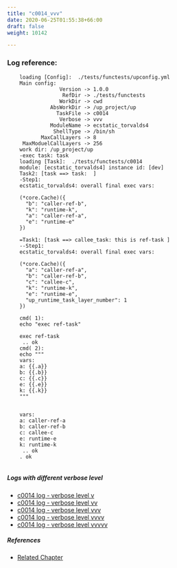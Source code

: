 ```yaml
---
title: "c0014_vvv"
date: 2020-06-25T01:55:38+66:00
draft: false
weight: 10142

---
```


### Log reference: <no value>

```
    loading [Config]:  ./tests/functests/upconfig.yml
    Main config:
                 Version -> 1.0.0
                  RefDir -> ./tests/functests
                 WorkDir -> cwd
              AbsWorkDir -> /up_project/up
                TaskFile -> c0014
                 Verbose -> vvv
              ModuleName -> ecstatic_torvalds4
               ShellType -> /bin/sh
           MaxCallLayers -> 8
     MaxModuelCallLayers -> 256
    work dir: /up_project/up
    -exec task: task
    loading [Task]:  ./tests/functests/c0014
    module: [ecstatic_torvalds4] instance id: [dev]
    Task2: [task ==> task:  ]
    -Step1:
    ecstatic_torvalds4: overall final exec vars:
    
    (*core.Cache)({
      "b": "caller-ref-b",
      "k": "runtime-k",
      "a": "caller-ref-a",
      "e": "runtime-e"
    })
    
    =Task1: [task ==> callee_task: this is ref-task ]
    --Step1:
    ecstatic_torvalds4: overall final exec vars:
    
    (*core.Cache)({
      "a": "caller-ref-a",
      "b": "caller-ref-b",
      "c": "callee-c",
      "k": "runtime-k",
      "e": "runtime-e",
      "up_runtime_task_layer_number": 1
    })
    
    cmd( 1):
    echo "exec ref-task"
    
    exec ref-task
     .. ok
    cmd( 2):
    echo """
    vars:
    a: {{.a}}
    b: {{.b}}
    c: {{.c}}
    e: {{.e}}
    k: {{.k}}
    """
    
    
    vars:
    a: caller-ref-a
    b: caller-ref-b
    c: callee-c
    e: runtime-e
    k: runtime-k
     .. ok
    . ok
    
```

##### Logs with different verbose level
* [c0014 log - verbose level v](../../logs/c0014_v)
* [c0014 log - verbose level vv](../../logs/c0014_vv)
* [c0014 log - verbose level vvv](../../logs/c0014_vvv)
* [c0014 log - verbose level vvvv](../../logs/c0014_vvvv)
* [c0014 log - verbose level vvvvv](../../logs/c0014_vvvvv)

##### References
* [Related Chapter](../../vars/c0014)
